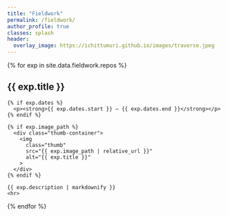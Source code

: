 ```yaml
---
title: "Fieldwork"
permalink: /fieldwork/
author_profile: true
classes: splash
header:
  overlay_image: https://ichittumuri.github.io/images/traverse.jpeg
---
```


<style>
.thumb-container {
  text-align: center;
  margin-bottom: 1em;
}

.thumb {
  max-width: 600px;
  width: 100%;
  height: auto;
  border-radius: 10px;
  box-shadow: 0 2px 8px rgba(0,0,0,0.1);
}
</style>

<div>
  {% for exp in site.data.fieldwork.repos %}
    <h2>{{ exp.title }}</h2>

    {% if exp.dates %}
      <p><strong>{{ exp.dates.start }} — {{ exp.dates.end }}</strong></p>
    {% endif %}

    {% if exp.image_path %}
      <div class="thumb-container">
        <img
          class="thumb"
          src="{{ exp.image_path | relative_url }}"
          alt="{{ exp.title }}"
        >
      </div>
    {% endif %}

    {{ exp.description | markdownify }}
    <hr>
  {% endfor %}
</div>
